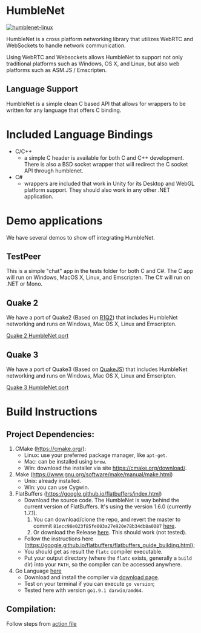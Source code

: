 HumbleNet
=========

[![humblenet-linux](https://github.com/caiiiycuk/HumbleNet/actions/workflows/humblenet-linux.yml/badge.svg)](https://github.com/caiiiycuk/HumbleNet/actions/workflows/humblenet-linux.yml)

HumbleNet is a cross platform networking library that utilizes WebRTC and WebSockets to handle network communication.

Using WebRTC and Websockets allows HumbleNet to support not only traditional platforms such as Windows, OS X, and Linux, but also web platforms such as ASM.JS / Emscripten.

Language Support
----------------
HumbleNet is a simple clean C based API that allows for wrappers to be written for any language that offers C binding.

Included Language Bindings
==========================
* C/C++
  - a simple C header is available for both C and C++ development.  There is also a BSD socket wrapper that will redirect the C socket API through humblenet.
* C#
  - wrappers are included that work in Unity for its Desktop and WebGL platform support. They should also work in any other .NET application.

Demo applications
=================
We have several demos to show off integrating HumbleNet.

TestPeer
--------
This is a simple "chat" app in the tests folder for both C and C#.   The C app will run on Windows, MacOS X, Linux, and Emscripten.   The C# will run on .NET or Mono.

Quake 2
-------
We have a port of Quake2 (Based on [R1Q2](http://www.r1ch.net/stuff/r1q2/)) that includes HumbleNet networking and runs on Windows, Mac OS X, Linux and Emscripten.

[Quake 2 HumbleNet port](https://github.com/HumbleNet/quake2)

Quake 3
-------
We have a port of Quake3 (Based on [QuakeJS](http://quakejs.com/)) that includes HumbleNet networking and runs on Windows, Mac OS X, Linux and Emscripten.

[Quake 3 HumbleNet port](https://github.com/HumbleNet/quake3)

Build Instructions
==================

Project Dependencies:
---------------------

1. CMake (https://cmake.org/):
    - Linux: use your preferred package manager, like `apt-get`.
    - Mac: can be installed using `brew`.
    - Win: download the installer via site https://cmake.org/download/.
2. Make (https://www.gnu.org/software/make/manual/make.html)
    - Unix: already installed.
    - Win: you can use Cygwin.
3. FlatBuffers (https://google.github.io/flatbuffers/index.html)
    - Download the source code. The HumbleNet is way behind the current version of FlatBuffers. It's using the version 1.6.0 (currently 1.7.1).
        1. You can download/clone the repo, and revert the master to commit `81ecc98e023f85fe003a27e920e78b34db8a0087` [here](https://github.com/google/flatbuffers/commit/81ecc98e023f85fe003a27e920e78b34db8a0087#diff-e644a513ebf0d4b999ed39c245f8f3db).
        2. Or download the Release [here](https://github.com/google/flatbuffers/releases/tag/v1.6.0). This should work (not tested).
    - Follow the instructions here (https://google.github.io/flatbuffers/flatbuffers_guide_building.html);
    - You should get as result the `flatc` compiler executable.
    - Put your output directory (where the `flatc` exists, generally a `build` dir) into your `PATH`, so the compiler can be accessed anywhere.
4. Go Language [here](https://golang.org/)
    - Download and install the compiler via [download page](https://golang.org/dl/).
    - Test on your terminal if you can execute `go version`;
    - Tested here with version `go1.9.1 darwin/amd64`.

Compilation:
------------

Follow steps from [action file](https://github.com/caiiiycuk/HumbleNet/blob/master/.github/workflows/humblenet-linux.yml)


